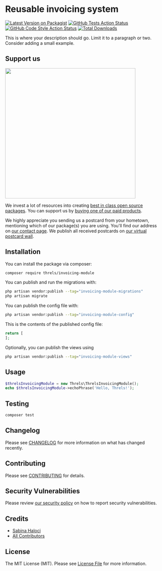 # Reusable invoicing system

[![Latest Version on Packagist](https://img.shields.io/packagist/v/threls/invoicing-module.svg?style=flat-square)](https://packagist.org/packages/threls/invoicing-module)
[![GitHub Tests Action Status](https://img.shields.io/github/actions/workflow/status/threls/invoicing-module/run-tests.yml?branch=main&label=tests&style=flat-square)](https://github.com/threls/invoicing-module/actions?query=workflow%3Arun-tests+branch%3Amain)
[![GitHub Code Style Action Status](https://img.shields.io/github/actions/workflow/status/threls/invoicing-module/fix-php-code-style-issues.yml?branch=main&label=code%20style&style=flat-square)](https://github.com/threls/invoicing-module/actions?query=workflow%3A"Fix+PHP+code+style+issues"+branch%3Amain)
[![Total Downloads](https://img.shields.io/packagist/dt/threls/invoicing-module.svg?style=flat-square)](https://packagist.org/packages/threls/invoicing-module)

This is where your description should go. Limit it to a paragraph or two. Consider adding a small example.

## Support us

[<img src="https://github-ads.s3.eu-central-1.amazonaws.com/invoicing-module.jpg?t=1" width="419px" />](https://spatie.be/github-ad-click/invoicing-module)

We invest a lot of resources into creating [best in class open source packages](https://spatie.be/open-source). You can support us by [buying one of our paid products](https://spatie.be/open-source/support-us).

We highly appreciate you sending us a postcard from your hometown, mentioning which of our package(s) you are using. You'll find our address on [our contact page](https://spatie.be/about-us). We publish all received postcards on [our virtual postcard wall](https://spatie.be/open-source/postcards).

## Installation

You can install the package via composer:

```bash
composer require threls/invoicing-module
```

You can publish and run the migrations with:

```bash
php artisan vendor:publish --tag="invoicing-module-migrations"
php artisan migrate
```

You can publish the config file with:

```bash
php artisan vendor:publish --tag="invoicing-module-config"
```

This is the contents of the published config file:

```php
return [
];
```

Optionally, you can publish the views using

```bash
php artisan vendor:publish --tag="invoicing-module-views"
```

## Usage

```php
$threlsInvoicingModule = new Threls\ThrelsInvoicingModule();
echo $threlsInvoicingModule->echoPhrase('Hello, Threls!');
```

## Testing

```bash
composer test
```

## Changelog

Please see [CHANGELOG](CHANGELOG.md) for more information on what has changed recently.

## Contributing

Please see [CONTRIBUTING](CONTRIBUTING.md) for details.

## Security Vulnerabilities

Please review [our security policy](../../security/policy) on how to report security vulnerabilities.

## Credits

- [Sabina Haloci](https://github.com/sabina)
- [All Contributors](../../contributors)

## License

The MIT License (MIT). Please see [License File](LICENSE.md) for more information.
